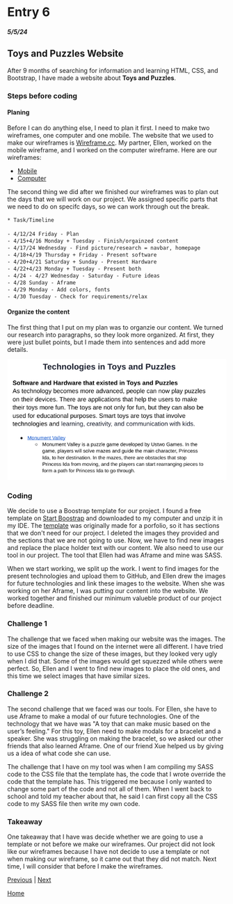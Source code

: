 # Entry 6
##### 5/5/24

## Toys and Puzzles Website
After 9 months of searching for information and learning HTML, CSS, and Bootstrap, I have made a website about **Toys and Puzzles**. 

### Steps before coding 

#### Planing 
Before I can do anything else, I need to plan it first. I need to make two wireframes, one computer and one mobile. The website that we used to make our wireframes is [Wireframe.cc](https://wireframe.cc). My partner, Ellen, worked on the mobile wireframe, and I worked on the computer wireframe. Here are our wireframes:
- [Mobile](https://wireframe.cc/FoHNt8)
- [Computer](https://wireframe.cc/ziMqQp) 

The second thing we did after we finished our wireframes was to plan out the days that we will work on our project. We assigned specific parts that we need to do on specifc days, so we can work through out the break. 

```
* Task/Timeline

- 4/12/24 Friday - Plan
- 4/15+4/16 Monday + Tuesday - Finish/orgainzed content 
- 4/17/24 Wednesday - Find picture/research = navbar, homepage
- 4/18+4/19 Thursday + Friday - Present software
- 4/20+4/21 Saturday + Sunday - Present Hardware 
- 4/22+4/23 Monday + Tuesday - Present both 
- 4/24 - 4/27 Wednesday - Saturday - Future ideas 
- 4/28 Sunday - Aframe 
- 4/29 Monday - Add colors, fonts 
- 4/30 Tuesday - Check for requirements/relax 
```

#### Organize the content 
The first thing that I put on my plan was to organzie our content. We turned our research into paragraphs, so they look more organized. At first, they were just bullet points, but I made them into sentences and add more details. 

![content](image.png)

### Coding 
We decide to use a Boostrap template for our project. I found a free template on [Start Boostrap](https://startbootstrap.com/) and downloaded to my computer and unzip it in my IDE. The [template](https://startbootstrap.com/theme/agency) was originally made for a porfolio, so it has sections that we don't need for our project. I deleted the images they provided and the sections that we are not going to use. Now, we have to find new images and replace the place holder text with our content. We also need to use our tool in our project. The tool that Ellen had was Aframe and mine was SASS. 

When we start working, we split up the work. I went to find images for the present technologies and upload them to GitHub, and Ellen drew the images for future technologies and link these images to the website. When she was working on her Aframe, I was putting our content into the website. We worked together and finished our minimum valueble product of our project before deadline. 

### Challenge 1  
The challenge that we faced when making our website was the images. The size of the images that I found on the internet were all different. I have tried to use CSS to change the size of these images, but they looked very ugly when I did that. Some of the images would get squezzed while others were perfect. So, Ellen and I went to find new images to place the old ones, and this time we select images that have similar sizes. 

### Challenge 2
The second challenge that we faced was our tools. For Ellen, she have to use Aframe to make a modal of our future technologies. One of the technology that we have was "A toy that can make music based on the user’s feeling." For this toy, Ellen need to make modals for a bracelet and a speaker. She was struggling on making the bracelet, so we asked our other friends that also learned Aframe. One of our friend Xue helped us by giving us a idea of what code she can use. 

The challenge that I have on my tool was when I am compiling my SASS code to the CSS file that the template has, the code that I wrote override the code that the template has. This triggered me because I only wanted to change some part of the code and not all of them. When I went back to school and told my teacher about that, he said I can first copy all the CSS code to my SASS file then write my own code. 

### Takeaway
One takeaway that I have was decide whether we are going to use a template or not before we make our wireframes. Our project did not look like our wireframes because I have not decide to use a template or not when making our wireframe, so it came out that they did not match. Next time, I will consider that before I make the wireframes. 




[Previous](entry05.md) | [Next](entry07.md)

[Home](../README.md)